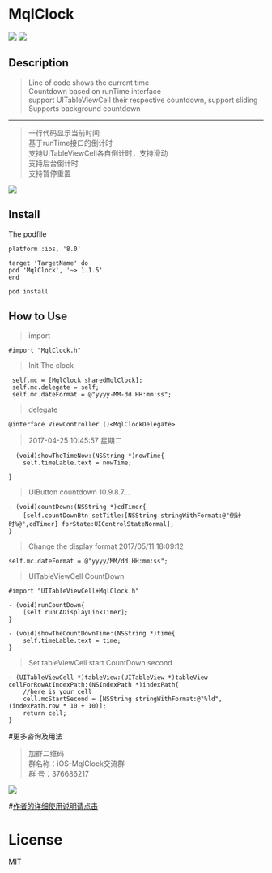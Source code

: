 # MqlClock
![](https://img.shields.io/github/license/mashape/apistatus.svg)
![](https://img.shields.io/badge/pod-v1.2.1-yellowgreen.svg)



## Description
> Line of code shows the current time  
> Countdown based on runTime interface  
> support UITableViewCell their respective countdown, support sliding  
> Supports background countdown  

***
>一行代码显示当前时间  
>基于runTime接口的倒计时  
>支持UITableViewCell各自倒计时，支持滑动  
>支持后台倒计时  
>支持暂停重置


![](http://o9rpnyegw.bkt.clouddn.com/DJS.png)

## Install
The podfile   

```
platform :ios, '8.0'

target 'TargetName' do
pod 'MqlClock', '~> 1.1.5'
end
```


```
pod install

```


## How to Use

>import   

```
#import "MqlClock.h"

```


>Init The clock  

```
 self.mc = [MqlClock sharedMqlClock];
 self.mc.delegate = self;
 self.mc.dateFormat = @"yyyy-MM-dd HH:mm:ss";

```

>delegate   

```
@interface ViewController ()<MqlClockDelegate>

```

>2017-04-25 10:45:57 星期二  

```
- (void)showTheTimeNow:(NSString *)nowTime{
    self.timeLable.text = nowTime;

}
```

>UIButton countdown  10.9.8.7...

```
- (void)countDown:(NSString *)cdTimer{
    [self.countDownBtn setTitle:[NSString stringWithFormat:@"倒计时%@",cdTimer] forState:UIControlStateNormal];
}
```

>Change the display format 2017/05/11 18:09:12  

```
self.mc.dateFormat = @"yyyy/MM/dd HH:mm:ss";
```

>UITableViewCell CountDown 


```
#import "UITableViewCell+MqlClock.h"

- (void)runCountDown{
    [self runCADisplayLinkTimer];
}

- (void)showTheCountDownTime:(NSString *)time{
    self.timeLable.text = time;
}

```
>Set tableViewCell start CountDown second  

```
- (UITableViewCell *)tableView:(UITableView *)tableView cellForRowAtIndexPath:(NSIndexPath *)indexPath{
    //here is your cell
    cell.mcStartSecond = [NSString stringWithFormat:@"%ld",(indexPath.row * 10 + 10)];
    return cell;
}
```



#更多咨询及用法
>加群二维码  
>群名称：iOS-MqlClock交流群  
>群   号：376686217 

![](http://o9rpnyegw.bkt.clouddn.com/iOS-MqlClock%E4%BA%A4%E6%B5%81%E7%BE%A4%E7%BE%A4%E4%BA%8C%E7%BB%B4%E7%A0%81.png)

#<a href="http://www.jianshu.com/p/e1ac30234de1">作者的详细使用说明请点击</a>

# License
MIT
